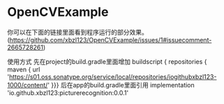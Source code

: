 # OpenCVExample
你可以在下面的链接里面看到程序运行的部分效果。
(https://github.com/xbzl123/OpenCVExample/issues/1#issuecomment-2665728261)

使用方式
先在project的build.gradle里面增加
buildscript {
repositories {
maven {
url 'https://s01.oss.sonatype.org/service/local/repositories/iogithubxbzl123-1000/content/'
}}}
后在app的build.gradle里面引用
implementation 'io.github.xbzl123:picturerecognition:0.0.1'
